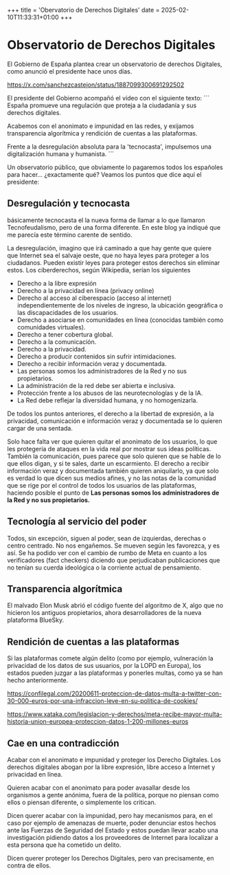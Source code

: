 +++
title = 'Obervatorio de Derechos Digitales'
date = 2025-02-10T11:33:31+01:00
+++

# Observatorio de Derechos Digitales

El Gobierno de España plantea crear un observatorio de derechos Digitales, como anunció el presidente hace unos días.

https://x.com/sanchezcastejon/status/1887099300691292502

El presidente del Gobierno acompañó el vídeo con el siguiente texto:
´´´
España promueve una regulación que proteja a la ciudadanía y sus derechos digitales.

Acabemos con el anonimato e impunidad en las redes, y exijamos transparencia algorítmica y rendición de cuentas a las plataformas.

Frente a la desregulación absoluta para la 'tecnocasta', impulsemos una digitalización humana y humanista.
´´´

Un observatorio público, que obviamente lo pagaremos todos los españoles para hacer… ¿exactamente qué? Veamos los puntos que dice aquí el presidente:

## Desregulación y tecnocasta
básicamente tecnocasta el la nueva forma de llamar a lo que llamaron Tecnofeudalismo, pero de una forma diferente. En este blog ya indiqué que me parecía este término carente de sentido.

La desregulación, imagino que irá caminado a que hay gente que quiere que Internet sea el salvaje oeste, que no haya leyes para proteger a los ciudadanos. 
Pueden existir leyes para proteger estos derechos sin eliminar estos.
Los ciberderechos, según Wikipedia, serían los siguientes

- Derecho a la libre expresión
- Derecho a la privacidad en línea (privacy online)
- Derecho al acceso al ciberespacio (acceso al internet) independientemente de los niveles de ingreso, la ubicación geográfica o las discapacidades de los usuarios.
- Derecho a asociarse en comunidades en línea (conocidas también como comunidades virtuales).
- Derecho a tener cobertura global.
- Derecho a la comunicación.
- Derecho a la privacidad.
- Derecho a producir contenidos sin sufrir intimidaciones.
- Derecho a recibir información veraz y documentada.
- Las personas somos los administradores de la Red y no sus propietarios.
- La administración de la red debe ser abierta e inclusiva.
- Protección frente a los abusos de las neurotecnologías y de la IA.
- La Red debe reflejar la diversidad humana, y no homogenizarla.

De todos los puntos anteriores, el derecho a la libertad de expresión, a la privacidad, comunicación e información veraz y documentada se lo quieren cargar de una sentada.

Solo hace falta ver que quieren quitar el anonimato de los usuarios, lo que les protegería de ataques en la vida real por mostrar sus ideas políticas. También la comunicación, pues parece que solo quieren que se hable de lo que ellos digan, y si te sales, darte un escarmiento.
El derecho a recibir información veraz y documentada también quieren aniquilarlo, ya que solo es verdad lo que dicen sus medios afines, y no las notas de la comunidad que se rige por el control de todos los usuarios de las plataformas, haciendo posible el punto de **Las personas somos los administradores de la Red y no sus propietarios.**

## Tecnología al servicio del poder
Todos, sin excepción, siguen al poder, sean de izquierdas, derechas o centro centrado. No nos engañemos. Se mueven según les favorezca, y es así. Se ha podido ver con el cambio de rumbo de Meta en cuanto a los verificadores (fact checkers) diciendo que perjudicaban publicaciones que no tenían su cuerda ideológica o la corriente actual de pensamiento.

## Transparencia algorítmica
El malvado Elon Musk abrió el código fuente del algoritmo de X, algo que no hicieron los antiguos propietarios, ahora desarrolladores de la nueva plataforma BlueSky.

## Rendición de cuentas a las plataformas
Si las plataformas comete algún delito (como por ejemplo, vulneración la privacidad de los datos de sus usuarios, por la LOPD en Europa), los estados pueden juzgar a las plataformas y ponerles multas, como ya se han hecho anteriormente.

https://confilegal.com/20200611-proteccion-de-datos-multa-a-twitter-con-30-000-euros-por-una-infraccion-leve-en-su-politica-de-cookies/

https://www.xataka.com/legislacion-y-derechos/meta-recibe-mayor-multa-historia-union-europea-proteccion-datos-1-200-millones-euros

## Cae en una contradicción
Acabar con el anonimato e impunidad y proteger los Derecho Digitales.
Los derechos digitales abogan por la libre expresión, libre acceso a Internet y privacidad en línea.

Quieren acabar con el anonimato para poder avasallar desde los organismos a gente anónima, fuera de la política, porque no piensan como ellos o piensan diferente, o simplemente los critican.

Dicen querer acabar con la impunidad, pero hay mecanismos para, en el caso por ejemplo de amenazas de muerte, poder denunciar estos hechos ante las Fuerzas de Seguridad del Estado y estos puedan llevar acabo una investigación pidiendo datos a los proveedores de Internet para localizar a esta persona que ha cometido un delito.

Dicen querer proteger los Derechos Digitales, pero van precisamente, en contra de ellos.
